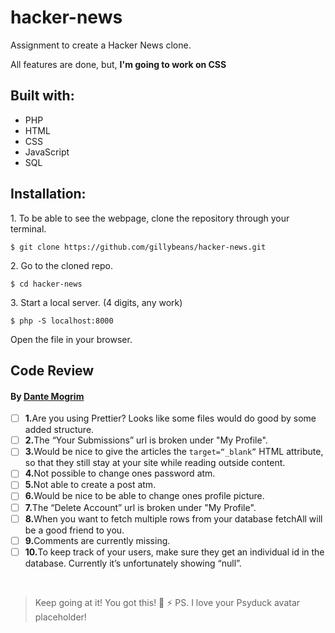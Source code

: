# hacker-news
Assignment to create a Hacker News clone.

All features are done, but, <b>I'm going to work on CSS</b>

<h2>Built with:</h2>
 <ul>
        <li>PHP</li>
        <li>HTML</li>
        <li>CSS</li>
        <li>JavaScript</li>
        <li>SQL</li>
    </ul> 

<h2>Installation:</h2>
<p>1. To be able to see the webpage, clone the repository through your terminal.</p>
<pre>
<code>$ git clone https://github.com/gillybeans/hacker-news.git </code>
</pre>
<p>2. Go to the cloned repo.</p>
<pre>
<code>$ cd hacker-news </code>
</pre>
<p>3. Start a local server. (4 digits, any work)</p>
<pre>
<code>$ php -S localhost:8000 </code>
</pre>
<p>Open the file in your browser.</p>

## Code Review

#### By [Dante Mogrim](https://github.com/mogrim-91)

- [ ] <strong>1.</strong>Are you using Prettier? Looks like some files would do good by some added structure.
- [ ] <strong>2.</strong>The “Your Submissions” url is broken under "My Profile".
- [ ] <strong>3.</strong>Would be nice to give the articles the `target=“_blank”` HTML attribute, so that they still stay at your site while reading outside content.
- [ ] <strong>4.</strong>Not possible to change ones password atm. 
- [ ] <strong>5.</strong>Not able to create a post atm.
- [ ] <strong>6.</strong>Would be nice to be able to change ones profile picture.
- [ ] <strong>7.</strong>The “Delete Account” url is broken under "My Profile".
- [ ] <strong>8.</strong>When you want to fetch multiple rows from your database fetchAll will be a good friend to you. 
- [ ] <strong>9.</strong>Comments are currently missing.
- [ ] <strong>10.</strong>To keep track of your users, make sure they get an individual id in the database. Currently it’s unfortunately showing “null”.
<br>

>Keep going at it! You got this! :muscle: :zap:
>PS. I love your Psyduck avatar placeholder!  


